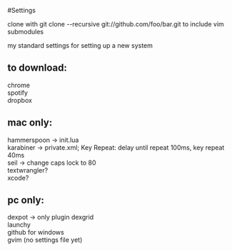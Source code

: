 #Settings

clone with git clone --recursive git://github.com/foo/bar.git to include vim submodules

my standard settings for setting up a new system

## to download:
chrome  
spotify  
dropbox  

## mac only:
hammerspoon -> init.lua  
karabiner -> private.xml; Key Repeat: delay until repeat 100ms, key repeat 40ms  
seil -> change caps lock to 80  
textwrangler?  
xcode?  

## pc only: 
dexpot -> only plugin dexgrid  
launchy  
github for windows  
gvim (no settings file yet)  

